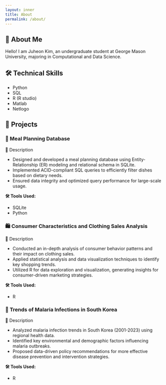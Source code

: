 ```yaml
---
layout: inner
title: About
permalink: /about/
---
```

## 👋 About Me


Hello! I am Juheon Kim, an undergraduate student at George Mason University, majoring in Computational and Data Science.

## 🛠 Technical Skills
- Python
- SQL
- R (R studio)
- Matlab
- Netlogo


## 🚀 Projects

### 📂 Meal Planning Database

📌 Description
- Designed and developed a meal planning database using Entity-Relationship (ER) modeling and relational schema in SQLite.
- Implemented ACID-compliant SQL queries to efficiently filter dishes based on dietary needs.
- Ensured data integrity and optimized query performance for large-scale usage.

**🛠 Tools Used:**
  - SQLite
  -  Python


### 🛍️ Consumer Characteristics and Clothing Sales Analysis

📌 Description
- Conducted an in-depth analysis of consumer behavior patterns and their impact on clothing sales.
- Applied statistical analysis and data visualization techniques to identify key shopping trends.
- Utilized R for data exploration and visualization, generating insights for consumer-driven marketing strategies.

**🛠 Tools Used:**
  - R


### 🦟 Trends of Malaria Infections in South Korea

📌 Description
- Analyzed malaria infection trends in South Korea (2001-2023) using regional health data.
- Identified key environmental and demographic factors influencing malaria outbreaks.
- Proposed data-driven policy recommendations for more effective disease prevention and intervention strategies.

**🛠 Tools Used:**
  - R

